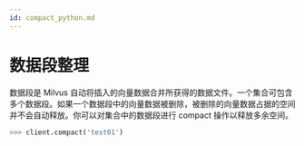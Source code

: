 ```yaml
---
id: compact_python.md
---
```



# 数据段整理

数据段是 Milvus 自动将插入的向量数据合并所获得的数据文件。一个集合可包含多个数据段。如果一个数据段中的向量数据被删除，被删除的向量数据占据的空间并不会自动释放。你可以对集合中的数据段进行 compact 操作以释放多余空间。

```python
>>> client.compact('test01')
```